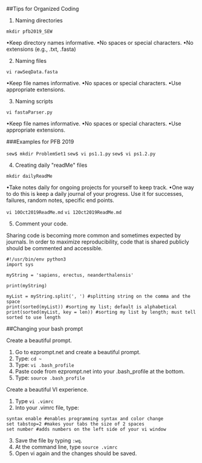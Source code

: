 ##Tips for Organized Coding

1. Naming directories

`mkdir pfb2019_SEW`

•Keep directory names informative.
•No spaces or special characters.
•No extensions (e.g., .txt, .fasta)

2. Naming files

`vi rawSeqData.fasta`

•Keep file names informative.
•No spaces or special characters. 
•Use appropriate extensions. 

3. Naming scripts

`vi fastaParser.py`

•Keep file names informative.
•No spaces or special characters. 
•Use appropriate extensions.

###Examples for PFB 2019

`sew$ mkdir ProblemSet1`
`sew$ vi ps1.1.py`
`sew$ vi ps1.2.py`

4. Creating daily "readMe" files

`mkdir dailyReadMe`

•Take notes daily for ongoing projects for yourself to keep track. 
•One way to do this is keep a daily journal of your progress. Use it for successes, failures, random notes, specific end points. 

`vi 10Oct2019ReadMe.md`
`vi 12Oct2019ReadMe.md`

5. Comment your code. 

Sharing code is becoming more common and sometimes expected by journals. In order to maximize reproducibility, code that is shared publicly should be commented and accessible. 

```
#!/usr/bin/env python3
import sys

myString = 'sapiens, erectus, neanderthalensis'

print(myString)

myList = myString.split(', ') #splitting string on the comma and the space
print(sorted(myList)) #sorting my list; default is alphabetical
print(sorted(myList, key = len)) #sorting my list by length; must tell sorted to use length
```

##Changing your bash prompt

Create a beautiful prompt.

1. Go to ezprompt.net and create a beautiful prompt.
2. Type: `cd ~`
3. Type: `vi .bash_profile`
3. Paste code from ezprompt.net into your .bash_profile at the bottom.
4. Type: `source .bash_profile`

Create a beautiful VI experience.

1. Type `vi .vimrc`
2. Into your .vimrc file, type:

```
syntax enable #enables programming syntax and color change
set tabstop=2 #makes your tabs the size of 2 spaces
set number #adds numbers on the left side of your vi window
```

3. Save the file by typing `:wq`. 
4. At the command line, type `source .vimrc`
5. Open vi again and the changes should be saved. 
